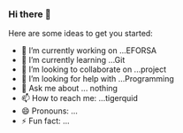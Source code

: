 ### Hi there 👋

Here are some ideas to get you started:

- 🔭 I’m currently working on ...EFORSA
- 🌱 I’m currently learning ...Git 
- 👯 I’m looking to collaborate on ...project
- 🤔 I’m looking for help with ...Programming
- 💬 Ask me about ... nothing
- 📫 How to reach me: ...tigerquid
- 😄 Pronouns: ...
- ⚡ Fun fact: ...
